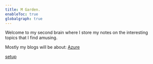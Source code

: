 ```yaml
---
title: M Garden.
enableToc: true
globalgraph: true
---
```


Welcome to my second brain where I store my notes on the interesting topics that I find amusing.

Mostly my blogs will be about:
[Azure](Azure/Azure.md)

[setup](notes/setup.md)